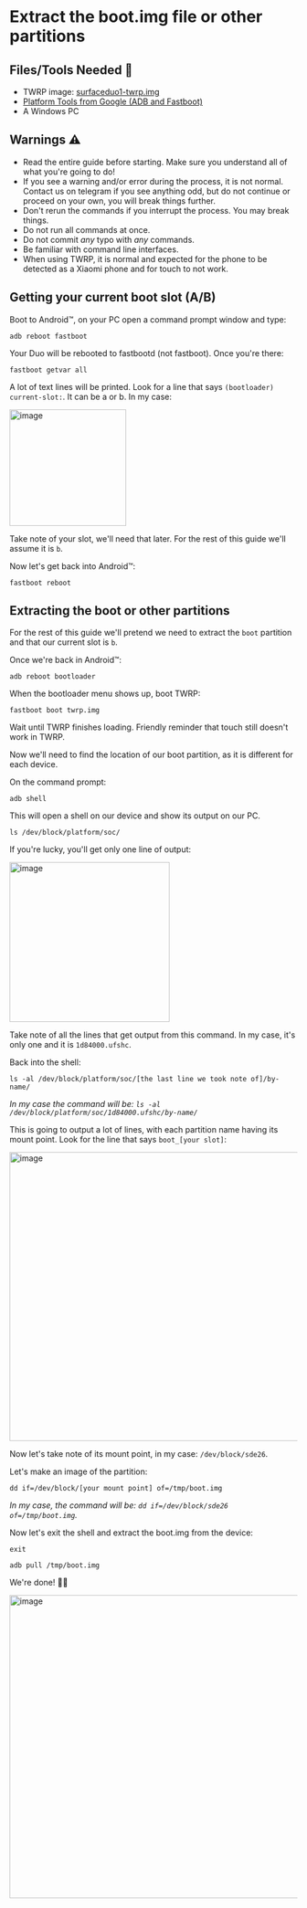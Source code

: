 # Extract the boot.img file or other partitions

## Files/Tools Needed 📃

- TWRP image: [surfaceduo1-twrp.img](https://github.com/WOA-Project/SurfaceDuo-Guides/raw/main/InstallWindows/Files/surfaceduo1-twrp.img)
- [Platform Tools from Google (ADB and Fastboot)](https://developer.android.com/studio/releases/platform-tools)
- A Windows PC

## Warnings ⚠️

- Read the entire guide before starting. Make sure you understand all of what you're going to do!
- If you see a warning and/or error during the process, it is not normal. Contact us on telegram if you see anything odd, but do not continue or proceed on your own, you will break things further.
- Don't rerun the commands if you interrupt the process. You may break things. 
- Do not run all commands at once.
- Do not commit *any* typo with *any* commands. 
- Be familiar with command line interfaces. 
- When using TWRP, it is normal and expected for the phone to be detected as a Xiaomi phone and for touch to not work.

## Getting your current boot slot (A/B)

Boot to Android™, on your PC open a command prompt window and type:

```
adb reboot fastboot
```

Your Duo will be rebooted to fastbootd (not fastboot). Once you're there:

```
fastboot getvar all
```

A lot of text lines will be printed. Look for a line that says `(bootloader) current-slot:`. It can be a or b. In my case:

<img width="204" alt="image" src="https://user-images.githubusercontent.com/29689637/222553048-6d473cbe-820a-452d-a77c-5b42cbd2682b.png">

Take note of your slot, we'll need that later. For the rest of this guide we'll assume it is `b`.

Now let's get back into Android™:

```
fastboot reboot
```

## Extracting the boot or other partitions

For the rest of this guide we'll pretend we need to extract the `boot` partition and that our current slot is `b`.

Once we're back in Android™:

```
adb reboot bootloader
```

When the bootloader menu shows up, boot TWRP:

```
fastboot boot twrp.img
```

Wait until TWRP finishes loading. Friendly reminder that touch still doesn't work in TWRP.

Now we'll need to find the location of our boot partition, as it is different for each device.

On the command prompt:

```
adb shell
```

This will open a shell on our device and show its output on our PC. 

```
ls /dev/block/platform/soc/
```

If you're lucky, you'll get only one line of output:

<img width="280" alt="image" src="https://user-images.githubusercontent.com/29689637/222556387-7595aa9c-e452-4534-afb2-acd2515e9496.png">

Take note of all the lines that get output from this command. In my case, it's only one and it is `1d84000.ufshc`.

Back into the shell:

```
ls -al /dev/block/platform/soc/[the last line we took note of]/by-name/
```

*In my case the command will be: `ls -al /dev/block/platform/soc/1d84000.ufshc/by-name/`*

This is going to output a lot of lines, with each partition name having its mount point. Look for the line that says `boot_[your slot]`:

<img width="506" alt="image" src="https://user-images.githubusercontent.com/29689637/222557262-7cbe0114-a218-4d60-9da3-2e04a9733bd6.png">

Now let's take note of its mount point, in my case: `/dev/block/sde26`.

Let's make an image of the partition:

```
dd if=/dev/block/[your mount point] of=/tmp/boot.img
```
*In my case, the command will be: `dd if=/dev/block/sde26 of=/tmp/boot.img`.*

Now let's exit the shell and extract the boot.img from the device:

```
exit

adb pull /tmp/boot.img
```

We're done! 🥳🎈

<img width="531" alt="image" src="https://user-images.githubusercontent.com/29689637/222561203-7f2dc375-e500-4201-a538-8cd0ba6d7559.png">
